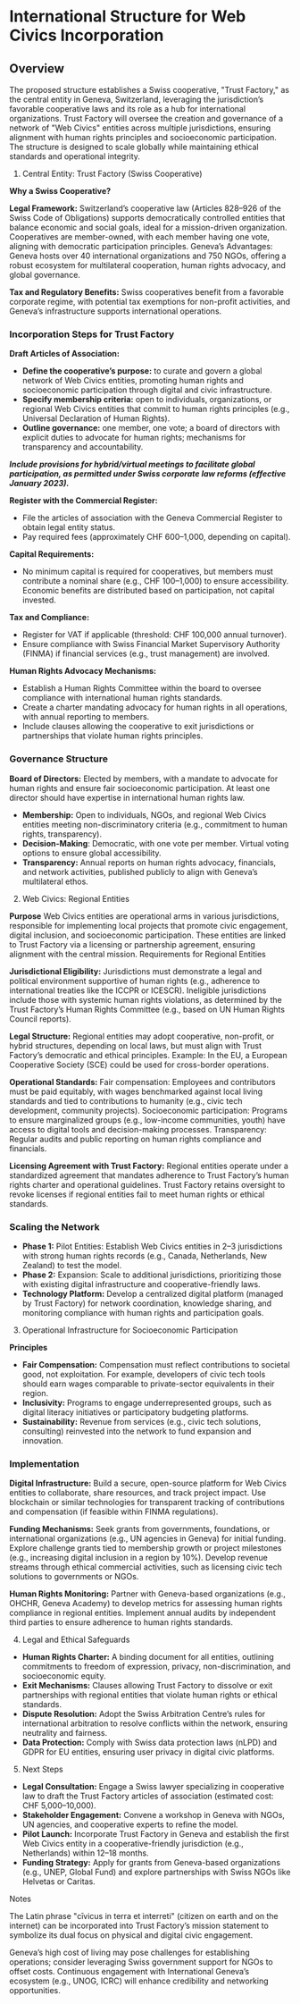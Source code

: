 # International Structure for Web Civics Incorporation

## Overview
The proposed structure establishes a Swiss cooperative, "Trust Factory," as the central entity in Geneva, Switzerland, leveraging the jurisdiction’s favorable cooperative laws and its role as a hub for international organizations. Trust Factory will oversee the creation and governance of a network of "Web Civics" entities across multiple jurisdictions, ensuring alignment with human rights principles and socioeconomic participation. The structure is designed to scale globally while maintaining ethical standards and operational integrity.

1. Central Entity: Trust Factory (Swiss Cooperative)

**Why a Swiss Cooperative?**

**Legal Framework:** Switzerland’s cooperative law (Articles 828–926 of the Swiss Code of Obligations) supports democratically controlled entities that balance economic and social goals, ideal for a mission-driven organization. Cooperatives are member-owned, with each member having one vote, aligning with democratic participation principles.
Geneva’s Advantages: Geneva hosts over 40 international organizations and 750 NGOs, offering a robust ecosystem for multilateral cooperation, human rights advocacy, and global governance.

**Tax and Regulatory Benefits:** Swiss cooperatives benefit from a favorable corporate regime, with potential tax exemptions for non-profit activities, and Geneva’s infrastructure supports international operations.

### Incorporation Steps for Trust Factory

**Draft Articles of Association:**
- **Define the cooperative’s purpose:** to curate and govern a global network of Web Civics entities, promoting human rights and socioeconomic participation through digital and civic infrastructure.
- **Specify membership criteria:** open to individuals, organizations, or regional Web Civics entities that commit to human rights principles (e.g., Universal Declaration of Human Rights).
- **Outline governance:** one member, one vote; a board of directors with explicit duties to advocate for human rights; mechanisms for transparency and accountability.

***Include provisions for hybrid/virtual meetings to facilitate global participation, as permitted under Swiss corporate law reforms (effective January 2023).***


**Register with the Commercial Register:**
- File the articles of association with the Geneva Commercial Register to obtain legal entity status.
- Pay required fees (approximately CHF 600–1,000, depending on capital).

**Capital Requirements:**
- No minimum capital is required for cooperatives, but members must contribute a nominal share (e.g., CHF 100–1,000) to ensure accessibility. Economic benefits are distributed based on participation, not capital invested.

**Tax and Compliance:**
- Register for VAT if applicable (threshold: CHF 100,000 annual turnover).
- Ensure compliance with Swiss Financial Market Supervisory Authority (FINMA) if financial services (e.g., trust management) are involved.

**Human Rights Advocacy Mechanisms:**
- Establish a Human Rights Committee within the board to oversee compliance with international human rights standards.
- Create a charter mandating advocacy for human rights in all operations, with annual reporting to members.
- Include clauses allowing the cooperative to exit jurisdictions or partnerships that violate human rights principles.

### Governance Structure

**Board of Directors:** Elected by members, with a mandate to advocate for human rights and ensure fair socioeconomic participation. At least one director should have expertise in international human rights law.

- **Membership:** Open to individuals, NGOs, and regional Web Civics entities meeting non-discriminatory criteria (e.g., commitment to human rights, transparency).
- **Decision-Making**: Democratic, with one vote per member. Virtual voting options to ensure global accessibility.
- **Transparency:** Annual reports on human rights advocacy, financials, and network activities, published publicly to align with Geneva’s multilateral ethos.

2. Web Civics: Regional Entities

**Purpose**
Web Civics entities are operational arms in various jurisdictions, responsible for implementing local projects that promote civic engagement, digital inclusion, and socioeconomic participation. These entities are linked to Trust Factory via a licensing or partnership agreement, ensuring alignment with the central mission.
Requirements for Regional Entities

**Jurisdictional Eligibility:**
Jurisdictions must demonstrate a legal and political environment supportive of human rights (e.g., adherence to international treaties like the ICCPR or ICESCR).
Ineligible jurisdictions include those with systemic human rights violations, as determined by the Trust Factory’s Human Rights Committee (e.g., based on UN Human Rights Council reports).

**Legal Structure:**
Regional entities may adopt cooperative, non-profit, or hybrid structures, depending on local laws, but must align with Trust Factory’s democratic and ethical principles.
Example: In the EU, a European Cooperative Society (SCE) could be used for cross-border operations.


**Operational Standards:**
Fair compensation: Employees and contributors must be paid equitably, with wages benchmarked against local living standards and tied to contributions to humanity (e.g., civic tech development, community projects).
Socioeconomic participation: Programs to ensure marginalized groups (e.g., low-income communities, youth) have access to digital tools and decision-making processes.
Transparency: Regular audits and public reporting on human rights compliance and financials.

**Licensing Agreement with Trust Factory:**
Regional entities operate under a standardized agreement that mandates adherence to Trust Factory’s human rights charter and operational guidelines.
Trust Factory retains oversight to revoke licenses if regional entities fail to meet human rights or ethical standards.

### Scaling the Network

- **Phase 1:** Pilot Entities: Establish Web Civics entities in 2–3 jurisdictions with strong human rights records (e.g., Canada, Netherlands, New Zealand) to test the model.
- **Phase 2:** Expansion: Scale to additional jurisdictions, prioritizing those with existing digital infrastructure and cooperative-friendly laws.
- **Technology Platform:** Develop a centralized digital platform (managed by Trust Factory) for network coordination, knowledge sharing, and monitoring compliance with human rights and participation goals.

3. Operational Infrastructure for Socioeconomic Participation

**Principles**

- **Fair Compensation:** Compensation must reflect contributions to societal good, not exploitation. For example, developers of civic tech tools should earn wages comparable to private-sector equivalents in their region.
- **Inclusivity:** Programs to engage underrepresented groups, such as digital literacy initiatives or participatory budgeting platforms.
- **Sustainability:** Revenue from services (e.g., civic tech solutions, consulting) reinvested into the network to fund expansion and innovation.

### Implementation

**Digital Infrastructure:**
Build a secure, open-source platform for Web Civics entities to collaborate, share resources, and track project impact.
Use blockchain or similar technologies for transparent tracking of contributions and compensation (if feasible within FINMA regulations).

**Funding Mechanisms:**
Seek grants from governments, foundations, or international organizations (e.g., UN agencies in Geneva) for initial funding.
Explore challenge grants tied to membership growth or project milestones (e.g., increasing digital inclusion in a region by 10%).
Develop revenue streams through ethical commercial activities, such as licensing civic tech solutions to governments or NGOs.

**Human Rights Monitoring:**
Partner with Geneva-based organizations (e.g., OHCHR, Geneva Academy) to develop metrics for assessing human rights compliance in regional entities.
Implement annual audits by independent third parties to ensure adherence to human rights standards.

4. Legal and Ethical Safeguards

- **Human Rights Charter:** A binding document for all entities, outlining commitments to freedom of expression, privacy, non-discrimination, and socioeconomic equity.
- **Exit Mechanisms:** Clauses allowing Trust Factory to dissolve or exit partnerships with regional entities that violate human rights or ethical standards.
- **Dispute Resolution:** Adopt the Swiss Arbitration Centre’s rules for international arbitration to resolve conflicts within the network, ensuring neutrality and fairness.
- **Data Protection:** Comply with Swiss data protection laws (nLPD) and GDPR for EU entities, ensuring user privacy in digital civic platforms.

5. Next Steps

- **Legal Consultation:** Engage a Swiss lawyer specializing in cooperative law to draft the Trust Factory articles of association (estimated cost: CHF 5,000–10,000).
- **Stakeholder Engagement:** Convene a workshop in Geneva with NGOs, UN agencies, and cooperative experts to refine the model.
- **Pilot Launch:** Incorporate Trust Factory in Geneva and establish the first Web Civics entity in a cooperative-friendly jurisdiction (e.g., Netherlands) within 12–18 months.
- **Funding Strategy:** Apply for grants from Geneva-based organizations (e.g., UNEP, Global Fund) and explore partnerships with Swiss NGOs like Helvetas or Caritas.

Notes

The Latin phrase "cīvicus in terra et interreti" (citizen on earth and on the internet) can be incorporated into Trust Factory’s mission statement to symbolize its dual focus on physical and digital civic engagement.

Geneva’s high cost of living may pose challenges for establishing operations; consider leveraging Swiss government support for NGOs to offset costs.
Continuous engagement with International Geneva’s ecosystem (e.g., UNOG, ICRC) will enhance credibility and networking opportunities.
